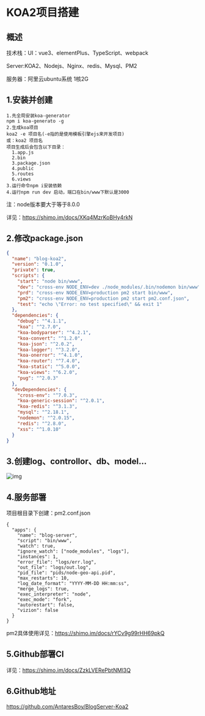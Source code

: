 # KOA2项目搭建

## 概述

技术栈：UI：vue3、elementPlus、TypeScript、webpack

Server:KOA2、Nodejs、Nginx、redis、Mysql、PM2

服务器：阿里云ubuntu系统 1核2G

## 1.安装并创建

```
1.先全局安装koa-generator
npm i koa-generato -g
2.生成koa项目
koa2 -e 项目名(-e指的是使用模板引擎ejs来开发项目)
或：koa2 项目名
项目生成后会包含以下目录：
  1.app.js
  2.bin
  3.package.json
  4.public
  5.routes
  6.views
3.运行命令npm i安装依赖
4.运行npm run dev 启动，端口在bin/www下默认是3000

```

注：node版本要大于等于8.0.0

详见：https://shimo.im/docs/XKq4MzrKoBHy4rkN

## 2.修改package.json

```json
{
  "name": "blog-koa2",
  "version": "0.1.0",
  "private": true,
  "scripts": {
    "start": "node bin/www",
    "dev": "cross-env NODE_ENV=dev ./node_modules/.bin/nodemon bin/www",
    "prd": "cross-env NODE_ENV=production pm2 start bin/www",
    "pm2": "cross-env NODE_ENV=production pm2 start pm2.conf.json",
    "test": "echo \"Error: no test specified\" && exit 1"
  },
  "dependencies": {
    "debug": "^4.1.1",
    "koa": "^2.7.0",
    "koa-bodyparser": "^4.2.1",
    "koa-convert": "^1.2.0",
    "koa-json": "^2.0.2",
    "koa-logger": "^3.2.0",
    "koa-onerror": "^4.1.0",
    "koa-router": "^7.4.0",
    "koa-static": "^5.0.0",
    "koa-views": "^6.2.0",
    "pug": "^2.0.3"
  },
  "devDependencies": {
    "cross-env": "^7.0.3",
    "koa-generic-session": "^2.0.1",
    "koa-redis": "^3.1.3",
    "mysql": "^2.18.1",
    "nodemon": "^2.0.15",
    "redis": "^2.8.0",
    "xss": "^1.0.10"
  }
}

```

## 3.创建log、controllor、db、model...

![img](https://uploader.shimo.im/f/MyI8fUn01LXxzOlE.png!thumbnail?accessToken=eyJhbGciOiJIUzI1NiIsImtpZCI6ImRlZmF1bHQiLCJ0eXAiOiJKV1QifQ.eyJhdWQiOiJhY2Nlc3NfcmVzb3VyY2UiLCJleHAiOjE2NDcyNjYyNTMsImciOiJLbGtLVk9LNmV5dWRMWnFkIiwiaWF0IjoxNjQ3MjY1OTUzLCJ1c2VySWQiOjIyNTg4NjIzfQ._THx56pT-4Nct80lz8WufUMHRc5UJF-R2XF78ClFm7s)

## 4.服务部署

项目根目录下创建：pm2.conf.json

```
{
  "apps": {
    "name": "blog-server",
    "script": "bin/www",
    "watch": true,
    "ignore_watch": ["node_modules", "logs"],
    "instances": 1,
    "error_file": "logs/err.log",
    "out_file": "logs/out.log",
    "pid_file": "pids/node-geo-api.pid",
    "max_restarts": 10,
    "log_date_format": "YYYY-MM-DD HH:mm:ss",
    "merge_logs": true,
    "exec_interpreter": "node",
    "exec_mode": "fork",
    "autorestart": false,
    "vizion": false
  }
}

```

pm2具体使用详见：https://shimo.im/docs/rYCv9g99rHH69pkQ

## 5.Github部署CI

详见：https://shimo.im/docs/ZzkLVERePbtNMl3Q

## 6.Github地址

<https://github.com/AntaresBoy/BlogServer-Koa2>